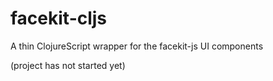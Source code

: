 # facekit-cljs
A thin ClojureScript wrapper for the facekit-js UI components

(project has not started yet)
